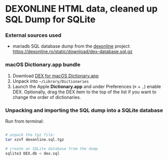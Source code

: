 # DEXONLINE HTML data, cleaned up SQL Dump for SQLite

### External sources used
- mariadb SQL database dump from the [dexonline](https://github.com/dexonline/dexonline) project: https://dexonline.ro/static/download/dex-database.sql.gz


### macOS Dictionary.app bundle

1. Download [DEX for macOS Dictionary.app](https://mega.nz/file/C0B0QDiA#FqvhFNHGmjKhYzCB5oUCLGE0sHL3zpbYwDuTMijX6BM)
2. Unpack into `~/Library/Dictionaries`
3. Launch the Apple **Dictionary.app** and under Preferences (`⌘` + `,`) enable DEX. Optionally, drag the DEX item to the top of the list if you want to change the order of dictionaries.

### Unpacking and importing the SQL dump into a SQLite database

Run from terminal:

```bash

# unpack the tgz file:
tar xzvf dexonline.sql.tgz

# create an SQLite database from the dump
sqlite3 DEX.db < dex.sql
```
